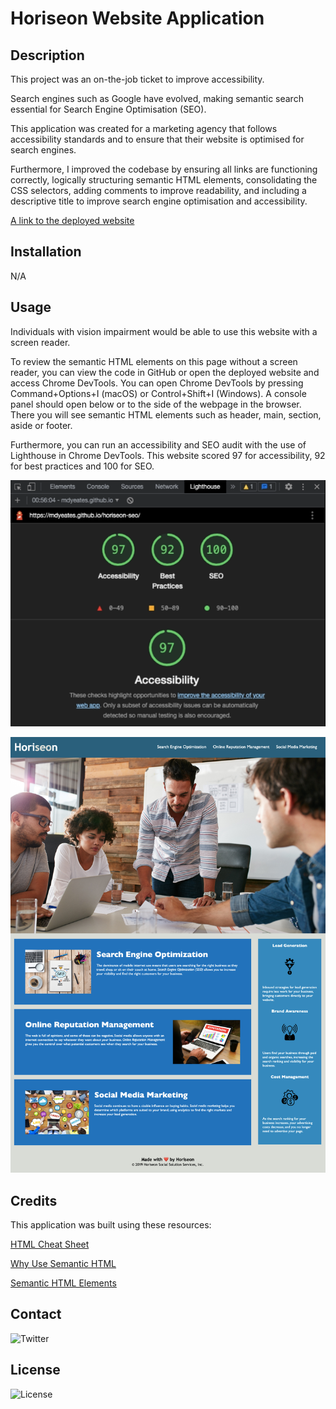 # Horiseon Website Application

## Description

This project was an on-the-job ticket to improve accessibility. 

Search engines such as Google have evolved, making semantic search essential for Search Engine Optimisation (SEO). 

This application was created for a marketing agency that follows accessibility standards and to ensure that their website is optimised for search engines. 

Furthermore, I improved the codebase by ensuring all links are functioning correctly, logically structuring semantic HTML elements, consolidating the CSS selectors, adding comments to improve readability, and including a descriptive title to improve search engine optimisation and accessibility. 

[A link to the deployed website](https://mdyeates.github.io/horiseon-seo/)

## Installation

N/A

## Usage

Individuals with vision impairment would be able to use this website with a screen reader.

To review the semantic HTML elements on this page without a screen reader, you can view the code in GitHub or open the deployed website and access Chrome DevTools. You can open Chrome DevTools by pressing Command+Options+I (macOS) or Control+Shift+I (Windows). A console panel should open below or to the side of the webpage in the browser. There you will see semantic HTML elements such as header, main, section, aside or footer.

Furthermore, you can run an accessibility and SEO audit with the use of Lighthouse in Chrome DevTools. 
This website scored 97 for accessibility, 92 for best practices and 100 for SEO. 

![Accessiblity and Seo Audit](assets/images/lighthouse.png)

![A screenshot of the deployed website](assets/images/screenshot.png)


## Credits

This application was built using these resources:

[HTML Cheat Sheet](https://websitesetup.org/wp-content/uploads/2019/10/WSU-HTML-Cheat-Sheet.pdf)

[Why Use Semantic HTML](https://www.thoughtco.com/why-use-semantic-html-3468271)

[Semantic HTML Elements](https://www.w3schools.com/html/html5_semantic_elements.asp)

## Contact

![Twitter](https://img.shields.io/twitter/url?url=https%3A%2F%2Fgithub.com%2Fmdyeates%2Fhoriseon-seo)


## License

![License](https://img.shields.io/github/license/mdyeates/horiseon-seo)
